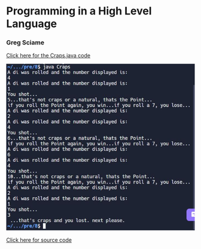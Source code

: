# Programming in a High Level Language


### Greg Sciame


[Click here for the Craps.java code](https://github.com/hunter-teacher-cert/cohort-3-summer-work-sciame/blob/master/programming/pre/8/Craps.java)

![Craps Game from pre-work](/images/craps_.JPG)


<a href = "https://github.com/hunter-teacher-cert/cohort-3-summer-work-sciame/blob/master/programming/pre/8/Craps.java">Click here for source code</a>
